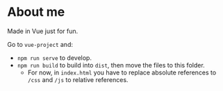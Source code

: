 # About me

Made in Vue just for fun.

Go to `vue-project` and:
- `npm run serve` to develop.
- `npm run build` to build into `dist`, then move the files to this folder.
    - For now, in `index.html` you have to replace absolute references to `/css` and `/js` to relative references.
